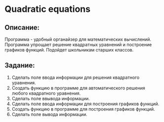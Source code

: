 # Quadratic equations
## Описание:
Программа - удобный органайзер для математических вычислений.
Программа упрощает решение квадратных уравнений и построение графиков функций.
Подойдет школьникам старших классов.
## Задание:
1. Сделать поле ввода информации для решения квадратного уравнения.
2. Создать функцию в программе для автоматического решения любого квадратного уравнения.
3. Сделать поле ввывода информации.
4. Сделать поле ввода информации для построения графиков функций.
5. Создать функцию в программе для построения графиков функций.
6. Сделать поле вывода информации.

